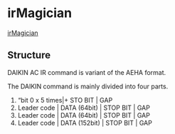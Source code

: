 # irMagician

[irMagician](http://www.omiya-giken.com/?page_id=837&lang=en)

## Structure
DAIKIN AC IR command is variant of the AEHA format.

The DAIKIN command is mainly divided into four parts.

1. “bit 0 x 5 times|+ STO BIT | GAP
2. Leader code | DATA (64bit) | STOP BIT | GAP
3. Leader code | DATA (64bit) | STOP BIT | GAP
4. Leader code | DATA (152bit) | STOP BIT | GAP
